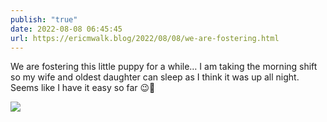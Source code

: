 ```yaml
---
publish: "true"
date: 2022-08-08 06:45:45
url: https://ericmwalk.blog/2022/08/08/we-are-fostering.html
---
```


We are fostering this little puppy for a while… I am taking the morning shift so my wife and oldest daughter can sleep as I think it was up all night. Seems like I have it easy so far 😉🐶


![](https://ericmwalk.blog/uploads/2022/f7ad3944d5.jpg)